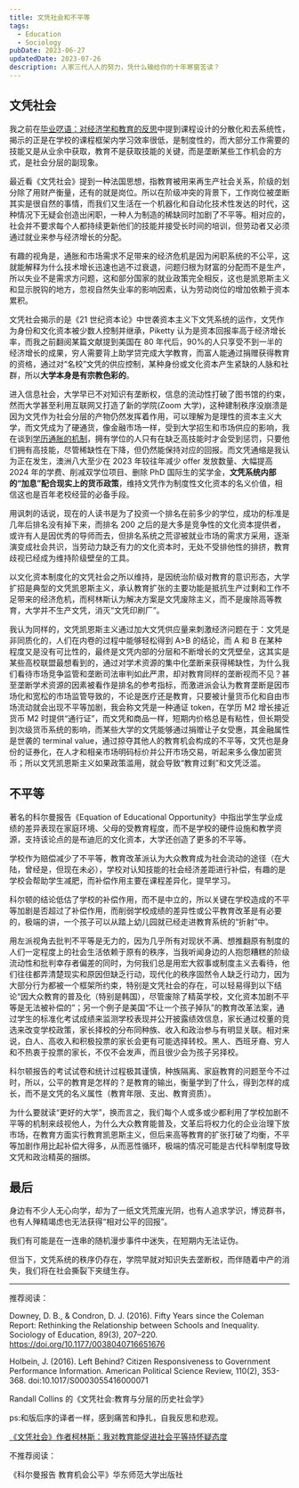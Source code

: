 ```yaml
---
title: 文凭社会和不平等
tags:
  - Education
  - Sociology
pubDate: 2023-06-27
updatedDate: 2023-07-26
description: 人家三代人人的努力，凭什么输给你的十年寒窗苦读？
---
```


## 文凭社会

我之前在[毕业呓语：对经济学和教育的反思](blog/graduation-ramblings-reflections-on-economics-and-education)中提到课程设计的分散化和去系统性，揭示的正是在学校的课程框架内学习效率很低，是制度性的，而大部分工作需要的技能又是从业余中获取，教育不是获取技能的关键，而是垄断某些工作机会的方式，是社会分层的副现象。

最近看《文凭社会》提到一种法国思想，指教育被用来再生产社会关系，阶级的划分除了用财产衡量，还有的就是岗位。所以在阶级冲突的背景下，工作岗位被垄断其实是很自然的事情，而我们又生活在一个机器化和自动化技术性发达的时代，这种情况下无疑会创造出闲职，一种人为制造的稀缺同时加剧了不平等。相对应的，社会并不要求每个人都持续更新他们的技能并接受长时间的培训，但劳动者又必须通过就业来参与经济增长的分配。

有趣的视角是，通胀和市场需求不足带来的经济危机是因为闲职系统的不公平，这就能解释为什么技术增长迅速也逃不过衰退，问题归根为财富的分配而不是生产，所以失业不是需求方问题，这和部分国家的就业政策完全相反，这也是凯恩斯主义和显示脱钩的地方，忽视自然失业率的影响因素，认为劳动岗位的增加依赖于资本累积。

文凭社会揭示的是《21 世纪资本论》中世袭资本主义下文凭系统的运作，文凭作为身份和文化资本被少数人控制并继承，Piketty 认为是资本回报率高于经济增长率，而我之前翻阅某篇文献提到美国在 80 年代后，90%的人只享受不到一半的经济增长的成果，穷人需要背上助学贷完成大学教育，而富人能通过捐赠获得教育的资格，通过对“名校”文凭的供应控制，某种身份或文化资本产生紧缺的人脉和社群，所以**大学本身是有宗教色彩的**。

进入信息社会，大学早已不对知识有垄断权，信息的流动性打破了图书馆的约束，然而大学甚至利用互联网又打造了新的学院(Zoom 大学)，这种建制秩序没崩溃是因为文凭作为社会分层的产物仍然发挥着作用，可以理解为是理性的资本主义大学，而文凭成为了硬通货，像金融市场一样，受到大学招生和市场供应的影响，我在谈到[学历通胀的机制](/blog/behind-academic-misconduct-cheating-and-credential-inflation)，拥有学位的人只有在缺乏高技能时才会受到惩罚，只要他们拥有高技能，尽管稀缺性在下降，但仍然能保持对应的回报。而文凭通缩是我认为正在发生，澳洲八大至少在 2023 年较往年减少 offer 发放数量、大幅提高 2024 年的学费、削减双学位项目、删除 PhD 国际生的奖学金，**文凭系统内部的“加息”配合现实上的货币政策**，维持文凭作为制度性文化资本的名义价值，相信这也是百年老校经营的必备手段。

用讽刺的话说，现在的人读书是为了投资一个排名在前多少的学位，成功的标准是几年后排名没有掉下来，而排名 200 之后的是大多是竞争性的文化资本提供者，或许有人是因优秀的导师而去，但排名系统之荒谬被就业市场的需求方采用，逐渐演变成社会共识，当劳动力缺乏有力的文化资本时，无处不受排他性的排挤，教育歧视已经成为维持阶级壁垒的工具。

以文化资本制度化的文凭社会之所以维持，是因统治阶级对教育的意识形态，大学扩招是典型的文凭凯恩斯主义，承认教育扩张的主要功能是抵抗生产过剩和工作不足带来的经济危机，而柯林斯认为解决方案是文凭废除主义，而不是废除高等教育，大学并不生产文凭，消灭“文凭印刷厂”。

我认为同样的，文凭凯恩斯主义通过加大文凭供应量来刺激经济问题在于：文凭是非同质化的，人们在内卷的过程中能够轻松得到 A>B 的结论，而 A 和 B 在某种程度又是没有可比性的，最终是文凭内部的分层和不断增长的文凭壁垒，这其实是某些高校联盟最想看到的，通过对学术资源的集中化垄断来获得稀缺性，为什么我们看待市场竞争监管和垄断司法审判如此严肃，却对教育同样的垄断视而不见？甚至垄断学术资源的因素被看作是排名的参考指标，而激进派会认为教育垄断是因市场化和宽松的市场监管导致的，不论是医疗还是教育，只要被计量货币化和自由市场流动就会出现不平等加剧，我会称文凭是一种通证 token，在学历 M2 增长接近货币 M2 时提供“通行证”，而文凭和商品一样，短期内价格总是有粘性，但长期受到次级货币系统的影响，而某些大学的文凭能够通过捐赠让子女受惠，其金融属性是世袭的 terminal value，通过掠夺其他人的教育机会构成的不平等，文凭也是身份的证券化，在人才和相亲市场明码标价并公开市场交易，听起来多么像加密货币；所以文凭凯恩斯主义如果政策滥用，就会导致“教育过剩”和文凭泛滥。

## 不平等

著名的科尔曼报告《Equation of Educational Opportunity》中指出学生学业成绩的差异表现在家庭环境、父母的受教育程度，而不是学校的硬件设施和教学资源，支持该论点的是布迪厄的文化资本，大学还创造了更多的不平等。

学校作为赔偿减少了不平等，教育改革派认为大众教育成为社会流动的途径（在大陆，曾经是，但现在未必），学校对认知技能的社会经济差距进行补偿，有趣的是学校会帮助学生减肥，而补偿作用主要在课程差异化，提早学习。

科尔顿的结论低估了学校的补偿作用，而不是中立的，所以关键在学校造成的不平等加剧是否超过了补偿作用，而削弱学校成绩的差异性或公平教育改革是有必要的，极端的讲，一个孩子可以从踏上幼儿园就已经走进教育系统的“折射”中。

用左派视角去批判不平等是无力的，因为几乎所有对现状不满、想推翻原有制度的人们一定程度上的社会生活依赖于原有的秩序，当我听闻身边的人抱怨糟糕的阶级流动性和批判幸存者偏差的同时，为何我们总是用宏大叙事或制度主义去看待，他们往往都弄清楚现实和原因但缺乏行动，现代化的秩序固然令人缺乏行动力，因为大部分行为都被一个框架所约束，特别是文凭社会的存在，可以轻易得到以下结论“因大众教育的普及化（特别是韩国），尽管废除了精英学校，文化资本加剧不平等是无法被补偿的”；另一个例子是美国“不让一个孩子掉队”的教育改革法案，通过学生的标准化考试成绩来监测学校表现并公开披露绩效信息，家长通过校董的竞选来改变学校政策，家长择校的分布同种族、收入和政治参与有明显关联。相对来说，白人、高收入和积极投票的家长会更有可能选择转校。黑人、西班牙裔、穷人和不热衷于投票的家长，不仅不会发声，而且很少会为孩子另择校。

科尔顿报告的考试试卷和统计过程极其谨慎，种族隔离、家庭教育的问题至今不过时，所以，公平的教育是怎样的？是教育的输出，衡量学到了什么，得到怎样的成长，而不是文凭的名义属性（教育年限、支出、教育资质）。

为什么要就读“更好的大学”，换而言之，我们每个人或多或少都利用了学校加剧不平等的机制来歧视他人，为什么大众教育能普及，文革后将权力化的企业治理下放市场，在教育方面实行教育凯恩斯主义，但后来高等教育的扩张打破了均衡，不平等加剧作用比起补偿大得多，从而恶性循环，极端的情况可能是古代科举制度导致文凭和政治精英的捆绑。

## 最后

身边有不少人无心向学，却为了一纸文凭荒废光阴，也有人追求学识，博览群书，也有人殚精竭虑也无法获得“相对公平的回报”。

我们有可能是在一连串的随机漫步事件中迷失，在短期内无法证伪。

但当下，文凭系统的秩序仍存在，学院早就对知识失去垄断权，而伴随着中产的消失，我们将在社会撕裂下夹缝生存。

---

推荐阅读：

Downey, D. B., & Condron, D. J. (2016). Fifty Years since the Coleman Report: Rethinking the Relationship between Schools and Inequality. Sociology of Education, 89(3), 207–220. https://doi.org/10.1177/0038040716651676

Holbein, J. (2016). Left Behind? Citizen Responsiveness to Government Performance Information. American Political Science Review, 110(2), 353-368. doi:10.1017/S0003055416000071

Randall Collins 的《文凭社会:教育与分层的历史社会学》

ps:和版后序的译者一样，感到痛苦和挣扎，自我反思和悲观。

[《文凭社会》作者柯林斯：我对教育能促进社会平等持怀疑态度](https://www.thepaper.cn/newsDetail_forward_2310359)

不推荐阅读：

《科尔曼报告 教育机会公平》华东师范大学出版社
